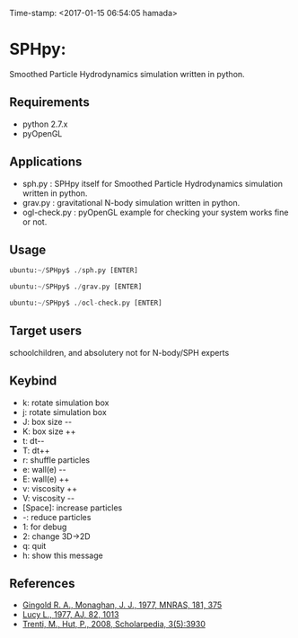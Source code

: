 Time-stamp: <2017-01-15 06:54:05 hamada>

# SPHpy:
Smoothed Particle Hydrodynamics simulation written in python.

## Requirements

- python 2.7.x
- pyOpenGL


## Applications

- sph.py : SPHpy itself for Smoothed Particle Hydrodynamics simulation written in python.
- grav.py : gravitational N-body simulation written in python.
- ogl-check.py : pyOpenGL example for checking your system works fine or not.


## Usage 

```python:sphy.py
ubuntu:~/SPHpy$ ./sph.py [ENTER]
```

```python:grav.py
ubuntu:~/SPHpy$ ./grav.py [ENTER]
```

```python:ocl-check.py
ubuntu:~/SPHpy$ ./ocl-check.py [ENTER]
```

## Target users

schoolchildren, and absolutery not for N-body/SPH experts


## Keybind

- k: rotate simulation box
- j: rotate simulation box
- J: box size --
- K: box size ++
- t: dt--
- T: dt++
- r: shuffle particles
- e: wall(e) --
- E: wall(e) ++
- v: viscosity ++
- V: viscosity --
- [Space]: increase particles
- -: reduce particles
- 1: for debug
- 2: change 3D->2D
- q: quit
- h: show this message

## References

- [Gingold R. A., Monaghan, J. J., 1977, MNRAS, 181, 375](http://mnras.oxfordjournals.org/content/181/3/375.abstract)
- [Lucy L., 1977, AJ, 82, 1013](http://adsabs.harvard.edu/abs/1977AJ.....82.1013L)
- [Trenti, M., Hut, P., 2008, Scholarpedia, 3(5):3930](http://www.scholarpedia.org/article/N-body_simulations_(gravitational))
